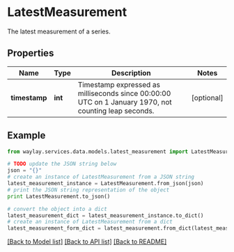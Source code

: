 # LatestMeasurement

The latest measurement of a series.

## Properties

Name | Type | Description | Notes
------------ | ------------- | ------------- | -------------
**timestamp** | **int** | Timestamp expressed as milliseconds since 00:00:00 UTC on 1 January 1970,  not counting leap seconds. | [optional] 

## Example

```python
from waylay.services.data.models.latest_measurement import LatestMeasurement

# TODO update the JSON string below
json = "{}"
# create an instance of LatestMeasurement from a JSON string
latest_measurement_instance = LatestMeasurement.from_json(json)
# print the JSON string representation of the object
print LatestMeasurement.to_json()

# convert the object into a dict
latest_measurement_dict = latest_measurement_instance.to_dict()
# create an instance of LatestMeasurement from a dict
latest_measurement_form_dict = latest_measurement.from_dict(latest_measurement_dict)
```
[[Back to Model list]](../README.md#documentation-for-models) [[Back to API list]](../README.md#documentation-for-api-endpoints) [[Back to README]](../README.md)


